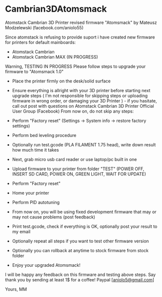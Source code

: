 # Cambrian3DAtomsmack
Atomstack Cambrian 3D Printer revised firmware "Atomsmack" by Mateusz Modzelewski (facebook.com/aniolo55)

Since atomstack is refusing to provide suport i have created new firmware for printers for default mainboards:

- Atomstack Cambrian
- Atomstack Cambrian MAX (IN PROGRESS)

Warning, TESTING IN PROGRESS
Please follow steps to upgrade your firmware to "Atomsmack 1.0"

- Place the printer firmly on the desk/solid surface
- Ensure everything is allright with your 3D printer before starting next upgrade steps ( I'm not responsible for skipping steps or uploading firmware in wrong order, or damaging your 3D Printer ) - if you hasitate, call out post with questions on Atomstack Cambrian 3D Printer Official User Group (Facebook)
From now on, do not skip any steps:
- Perform "Factory reset" (Settings -> System info -> restore factory settings)
- Perform bed leveling procedure
- Optionally run test.gcode (PLA FILAMENT 1.75 head), write down result how much time it takes
- Next, grab micro usb card reader or use laptop/pc built in one
- Upload firmware to your printer from folder "TEST"  (POWER OFF, INSERT SD CARD, POWER ON, GREEN LIGHT, WAIT FOR UPDATE)
- Perform "Factory reset"
- Home your printer
- Perform PID autotuning
- From now on, you will be using fixed development firmware that may or may not cause problems (post feedback)

- Print test.gcode, check if everything is OK, optionally post your result to my email
- Optionally repeat all steps if you want to test other firmware version
- Optionally you can rollback at anytime to stock firmware from stock folder
- Enjoy your upgraded Atomsmack!

I will be happy any feedback on this firmware and testing above steps.
Say thank you by sending at least 1$ for a coffee!
Paypal [aniolo5@gmail.com]

Yours, MM

